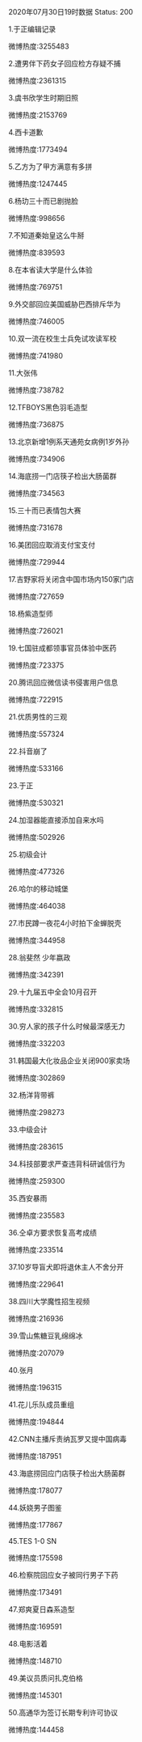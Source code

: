 2020年07月30日19时数据
Status: 200

1.于正编辑记录

微博热度:3255483

2.遭男伴下药女子回应检方存疑不捕

微博热度:2361315

3.虞书欣学生时期旧照

微博热度:2153769

4.西卡道歉

微博热度:1773494

5.乙方为了甲方满意有多拼

微博热度:1247445

6.杨玏三十而已剧抛脸

微博热度:998656

7.不知道秦始皇这么牛掰

微博热度:839593

8.在本省读大学是什么体验

微博热度:769751

9.外交部回应美国威胁巴西排斥华为

微博热度:746005

10.双一流在校生士兵免试攻读军校

微博热度:741980

11.大张伟

微博热度:738782

12.TFBOYS黑色羽毛造型

微博热度:736875

13.北京新增1例系天通苑女病例1岁外孙

微博热度:734906

14.海底捞一门店筷子检出大肠菌群

微博热度:734563

15.三十而已表情包大赛

微博热度:731678

16.美团回应取消支付宝支付

微博热度:729944

17.吉野家将关闭含中国市场内150家门店

微博热度:727659

18.杨紫造型师

微博热度:726021

19.七国驻成都领事官员体验中医药

微博热度:723375

20.腾讯回应微信读书侵害用户信息

微博热度:722915

21.优质男性的三观

微博热度:557324

22.抖音崩了

微博热度:533166

23.于正

微博热度:530321

24.加湿器能直接添加自来水吗

微博热度:502926

25.初级会计

微博热度:477326

26.哈尔的移动城堡

微博热度:464038

27.市民蹲一夜花4小时拍下金蝉脱壳

微博热度:344958

28.翁斐然 少年嬴政

微博热度:342391

29.十九届五中全会10月召开

微博热度:332815

30.穷人家的孩子什么时候最深感无力

微博热度:332203

31.韩国最大化妆品企业关闭900家卖场

微博热度:302869

32.杨洋背带裤

微博热度:298273

33.中级会计

微博热度:283615

34.科技部要求严查违背科研诚信行为

微博热度:259300

35.西安暴雨

微博热度:235583

36.仝卓方要求恢复高考成绩

微博热度:233514

37.10岁导盲犬即将退休主人不舍分开

微博热度:229641

38.四川大学魔性招生视频

微博热度:216936

39.雪山焦糖豆乳绵绵冰

微博热度:207079

40.张月

微博热度:196315

41.花儿乐队成员重组

微博热度:194844

42.CNN主播斥责纳瓦罗又提中国病毒

微博热度:187951

43.海底捞回应门店筷子检出大肠菌群

微博热度:178077

44.妖娆男子图鉴

微博热度:177867

45.TES 1-0 SN

微博热度:175598

46.检察院回应女子被同行男子下药

微博热度:173491

47.郑爽夏日森系造型

微博热度:169591

48.电影活着

微博热度:148710

49.美议员质问扎克伯格

微博热度:145301

50.高通华为签订长期专利许可协议

微博热度:144458

